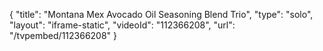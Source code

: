 {
    "title": "Montana Mex Avocado Oil   Seasoning Blend Trio",
    "type": "solo",
    "layout": "iframe-static",
    "videoId": "112366208",
    "url": "\/tvpembed\/112366208"
}